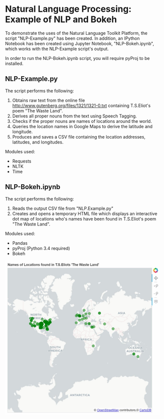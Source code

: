 # Natural Language Processing: Example of NLP and Bokeh
To demonstrate the uses of the Natural Language Toolkit Platform, the script "NLP-Example.py" has been created. In addition, an IPython Notebook has been created using Jupyter Notebook, "NLP-Bokeh.ipynb", which works with the NLP-Example script's output.

In order to run the NLP-Bokeh.ipynb script, you will require pyProj to be installed.

## NLP-Example.py
The script performs the following:
  1. Obtains raw text from the online file http://www.gutenberg.org/files/1321/1321-0.txt containing T.S.Eliot's poem "The Waste Land".
  2. Derives all proper nouns from the text using Speech Tagging.
  3. Checks if the proper nouns are names of locations around the world.
  4. Queries the location names in Google Maps to derive the latitude and longitude.
  5. Produces and saves a CSV file containing the location addresses, latitudes, and longitudes.

  Modules used:
  * Requests
  * NLTK
  * Time

## NLP-Bokeh.ipynb
The script performs the following:
  1. Reads the output CSV file from "NLP.Example.py"
  2. Creates and opens a temporary HTML file which displays an interactive dot map of locations who's names have been found in T.S.Eliot's poem "The Waste Land".

  Modules used:
  * Pandas
  * pyProj (Python 3.4 required)
  * Bokeh

![](NLTKImage.jpg)
